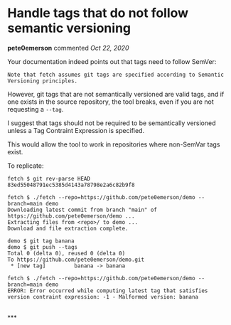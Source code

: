# Handle tags that do not follow semantic versioning

**pete0emerson** commented *Oct 22, 2020*

Your documentation indeed points out that tags need to follow SemVer:

```
Note that fetch assumes git tags are specified according to Semantic Versioning principles.
```

However, git tags that are not semantically versioned are valid tags, and if one exists in the source repository, the tool breaks, even if you are not requesting a `--tag`.

I suggest that tags should not be required to be semantically versioned unless a Tag Contraint Expression is specified.

This would allow the tool to work in repositories where non-SemVar tags exist.

To replicate:

```
fetch $ git rev-parse HEAD
83ed55048791ec5385d4143a78798e2a6c82b9f8
```

```
fetch $ ./fetch --repo=https://github.com/pete0emerson/demo --branch=main demo
Downloading latest commit from branch "main" of https://github.com/pete0emerson/demo ...
Extracting files from <repo>/ to demo ...
Download and file extraction complete.
```

```
demo $ git tag banana
demo $ git push --tags
Total 0 (delta 0), reused 0 (delta 0)
To https://github.com/pete0emerson/demo.git
 * [new tag]         banana -> banana
 ```

```
fetch $ ./fetch --repo=https://github.com/pete0emerson/demo --branch=main demo
ERROR: Error occurred while computing latest tag that satisfies version contraint expression: -1 - Malformed version: banana
```
<br />
***


